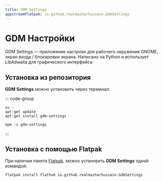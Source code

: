 ```yaml
---
title: GDM Settings
appstreamFlatpak: io.github.realmazharhussain.GdmSettings
---
```


# GDM Настройки

GDM Settings — приложение настроек для рабочего окружения GNOME, экран входа / блокировки экрана. Написано на Python и использует LibAdwaita для графического интерфейса.

## Установка из репозитория 

**GDM Settings** можно установить через терминал:

::: code-group

```shell[apt-get]
su -
apt-get update
apt-get install gdm-settings
```
```shell[epm]
epm -i gdm-settings
```
:::

## Установка c помощью Flatpak

При наличии пакета [Flatpak](/flatpak), можно установить **GDM Settings** одной командой:

```shell
flatpak install flathub io.github.realmazharhussain.GdmSettings
```

<!--@include: ./parts/install/software-flatpak.md-->